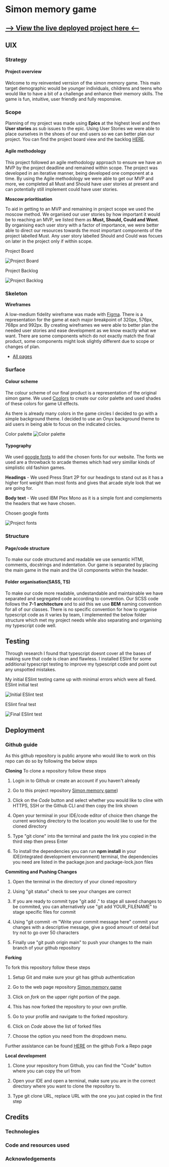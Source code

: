 # Simon memory game

## [ --> View the live deployed project here <-- ](https://jamesbracken.github.io/Simon-memory-game/)

## UIX

### Strategy

#### Project overview

Welcome to my reinvented verrsion of the simon memory game. This main target demographic would be younger individuals, childrens and teens who would like to have a bit of a challenge and enhance their memory skills. The game is fun, intuitive, user friendly and fully responsive.

### Scope

Planning of my project was made using **Epics** at the highest level and then **User stories** as sub issues to the epic. Using User Stories we were able to place ourselves in the shoes of our end users so we can better plan our project. You can find the project board view and the backlog [HERE](https://github.com/users/JamesBracken/projects/18/views/1).

#### Agile methodology

This project followed an agile methodology approach to ensure we have an MVP by the project deadline and remained within scope. The project was developed in an iterative manner, being developed one component at a time. By using the Agile methodology we were able to get our MVP and more, we completed all Must and Should have user stories at present and can potentially still implement could have user stories.

**Moscow prioritisation**

To aid in getting to an MVP and remaining in project scope we used the moscow method. We organised our user stories by how important it would be to reaching an MVP, we listed them as **Must, Should, Could and Wont**. By organising each user story with a factor of importance, we were better able to direct our resources towards the most important components of the project labelled Must. Any user story labelled Should and Could was focues on later in the project only if within scope.

Project Board

![Project Board](./src/assets/images/readme/project-board.PNG)

Project Backlog

![Project Backlog](./src/assets/images/readme/project-backlog.PNG)

### Skeleton

**Wireframes**

A low-medium fidelity wireframe was made with [Figma](https://www.figma.com/). There is a representation for the game at each major breakpoint of 320px, 576px, 768px and 992px. By creating wireframes we were able to better plan the needed user stories and ease development as we know exactly what we want. There are some components which do not exactly match the final product, some components might look slightly different due to scope or changes of plan.

- [All pages](https://www.figma.com/design/SRSHu99Ow1RqFNh0B0Dld7/Nology-Wireframes?node-id=0-1&t=l1ev8iwxyY14MFOm-1)

### Surface

#### Colour scheme

The colour scheme of our final product is a representation of the original simon game. We used [Coolors](https://coolors.co/ffffff-e0e000-00b800-00007a-cc0000-343635-000000) to create our color palette and used shades of these colors for game UI effects.

As there is already many colors in the game circles I decided to go with a simple background theme. I decided to use an Onyx background theme to aid users in being able to focus on the indicated circles.

Color palette
![Color palette](./src/assets/images/readme/color-palette.PNG)


#### Typography

We used [google fonts](https://fonts.google.com/) to add the chosen fonts for 
our website. The fonts we used are a throwback to arcade themes which had very simillar kinds of simplistic old fashion games.

**Headings** - We used Press Start 2P for our headings to stand out as it has a higher font weight than most fonts and gives that arcade style look that we are going for.

**Body text** - We used IBM Plex Mono as it is a simple font and complements the headers that we have chosen.

Chosen google fonts

![Project fonts](./src/assets/images/readme/fonts.PNG)

### Structure

#### Page/code structure

To make our code structured and readable we use semantic HTMl, comments, docstrings and indentation. Our game is separated by placing the main game in the main and the UI components within the header.

#### Folder organisation(SASS, TS)

To make our code more readable, undestandable and maintainable we have separated and segregated code according to convention. Our SCSS code follows the **7-1 architecture** and to aid this we use **BEM** naming convention for all of our classes. There is no specific convention for how to organise typescript code as it varies by team, I implemented the below folder structure which met my project needs while also separating and organising my typescript code well.

## Testing

Through research I found that typescript doesnt cover all the bases of making sure that code is clean and flawless. I installed ESlint for some additional typescript testing to improve my typescript code and point out any unspotted mistakes.

My initial ESlint testing came up with minimal errors which were all fixed. 
ESlint initial test

![Initial ESlint test](./src/assets/images/readme/eslint-initial.PNG)

ESlint final test

![Final ESlint test](./src/assets/images/readme/eslint-fixed.PNG)

## Deployment


### Github guide

As this github repository is public anyone who would like to work on this repo can do so by following the below steps 

**Cloning**
To clone a repository follow these steps

1. Login in to Github or create an account if you haven't already

2. Go to this project repository [Simon memory game](https://github.com/JamesBracken/Simon-memory-game))

3. Click on the *Code* button and select whether you would like to cline with HTTPS, SSH or the Github CLI and then copy the link shown

4. Open your terminal in your IDE/code editor of choice then change the current working directory to the location you would like to use for the cloned directory

5. Type "git clone" into the terminal and paste the link you copied in the third step then press Enter

6. To install the dependencies you can run **npm install** in your IDE(integrated development environment) terminal, the dependencies you need are listed in the package.json and package-lock.json files

**Commiting and Pushing Changes**

1. Open the terminal in the directory of your cloned repository

2. Using "git status" check to see your changes are correct

3. If you are ready to commit  type "git add ." to stage all saved changes to be commited, you can alternatively use "git add YOUR_FILENAME" to stage specific files for commit

4. Using "git commit -m "Write your commit message here" commit your changes with a descriptive message, give a good amount of detail but try not to go over 50 characters

5. Finally use "git push origin main" to push your changes to the main branch of your github repository


**Forking**

To fork this repository follow these steps

1. Setup Git and make sure your git has github authentication

2. Go to the web page repository [Simon memory game](https://github.com/JamesBracken/Simon-memory-game) 

3. Click on *fork* on the upper right portion of the page.

4. This has now forked the repository to your own profile. 

5. Go to your profile and navigate to the forked repository.

6. Click on *Code* above the list of forked files

7. Choose the option you need from the dropdown menu. 

Further assistance can be found [HERE](https://docs.github.com/en/pull-requests/collaborating-with-pull-requests/working-with-forks/fork-a-repo) on the github Fork a Repo page

**Local development**

1. Clone your repository from Github, you can find the "Code" button where you can copy the url from

2. Open your IDE and open a terminal, make sure you are in the correct directory where you want to clone the repository to.

3. Type git clone URL, replace URL with the one you just copied in the first step


## Credits

### Technologies

### Code and resources used

### Acknowledgements